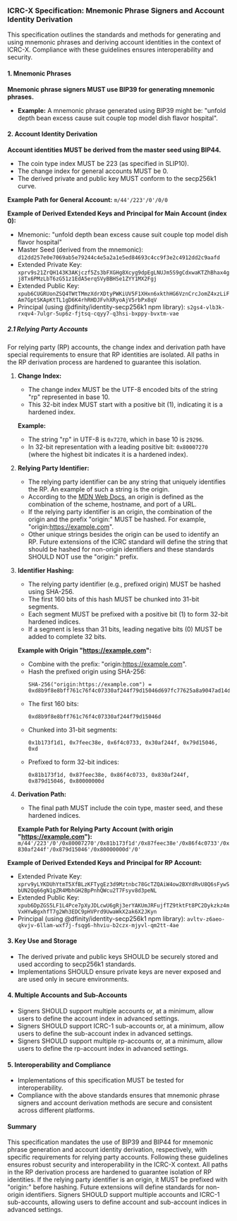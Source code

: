 ### ICRC-X Specification: Mnemonic Phrase Signers and Account Identity Derivation

This specification outlines the standards and methods for generating and using mnemonic phrases and deriving account identities in the context of ICRC-X. Compliance with these guidelines ensures interoperability and security.

#### 1. Mnemonic Phrases

**Mnemonic phrase signers MUST use BIP39 for generating mnemonic phrases.**

- **Example:** A mnemonic phrase generated using BIP39 might be: "unfold depth bean excess cause suit couple top model dish flavor hospital".

#### 2. Account Identity Derivation

**Account identities MUST be derived from the master seed using BIP44.**

- The coin type index MUST be 223 (as specified in SLIP10).
- The change index for general accounts MUST be 0.
- The derived private and public key MUST conform to the secp256k1 curve.

**Example Path for General Account:**
`m/44'/223'/0'/0/0`

**Example of Derived Extended Keys and Principal for Main Account (index 0):**
- Mnemonic: "unfold depth bean excess cause suit couple top model dish flavor hospital"
- Master Seed (derived from the mnemonic): `d12dd257e0e7069ab5e79244c4e5a2a1e5ed84693c4cc9f3e2c4912dd2c9aafd`
- Extended Private Key: `xprv9s21ZrQH143K3AKjczf5Zs3bFXGHg8Xcyg9dpEgLNUJm5S9gCdxwaKTZhBhax4gj8Tx6PMzLbT6zG51z1EdA5erqSVyBBHSe1ZYY1MX2Fgj`
- Extended Public Key: `xpub6CUGRUonZSQ4TWtTMmzXdrXDtyPWKiUV5F1XHxn6xkthHG6VznCrcJomZ4xzLiFAm7GptSKApKtTL1gD6K4rhRHDJFvhXRyoAjV5rbPx8qV`
- Principal (using @dfinity/identity-secp256k1 npm library): `s2gs4-vlb3k-rxqv4-7ulgr-5up6z-fjtsq-cqyy7-q3hsi-bxppy-bvxtm-vae`

##### 2.1 Relying Party Accounts

For relying party (RP) accounts, the change index and derivation path have special requirements to ensure that RP identities are isolated. All paths in the RP derivation process are hardened to guarantee this isolation.

1. **Change Index:**
   - The change index MUST be the UTF-8 encoded bits of the string "rp" represented in base 10.
   - This 32-bit index MUST start with a positive bit (1), indicating it is a hardened index.

   **Example:**
   - The string "rp" in UTF-8 is `0x7270`, which in base 10 is `29296`.
   - In 32-bit representation with a leading positive bit: `0x80007270` (where the highest bit indicates it is a hardened index).

2. **Relying Party Identifier:**
   - The relying party identifier can be any string that uniquely identifies the RP. An example of such a string is the origin.
   - According to the [MDN Web Docs](https://developer.mozilla.org/en-US/docs/Web/Security/Same-origin_policy#definition_of_an_origin), an origin is defined as the combination of the scheme, hostname, and port of a URL.
   - If the relying party identifier is an origin, the combination of the origin and the prefix "origin:" MUST be hashed. For example, "origin:https://example.com".
   - Other unique strings besides the origin can be used to identify an RP. Future extensions of the ICRC standard will define the string that should be hashed for non-origin identifiers and these standards SHOULD NOT use the "origin:" prefix.

3. **Identifier Hashing:**
   - The relying party identifier (e.g., prefixed origin) MUST be hashed using SHA-256.
   - The first 160 bits of this hash MUST be chunked into 31-bit segments.
   - Each segment MUST be prefixed with a positive bit (1) to form 32-bit hardened indices.
   - If a segment is less than 31 bits, leading negative bits (0) MUST be added to complete 32 bits.

   **Example with Origin "https://example.com":**
   - Combine with the prefix: "origin:https://example.com".
   - Hash the prefixed origin using SHA-256: 
     ```
     SHA-256("origin:https://example.com") = 0xd8b9f8e8bff761c76f4c07330af244f79d15046d697fc77625a8a9047ad14d44
     ```
   - The first 160 bits: 
     ```
     0xd8b9f8e8bff761c76f4c07330af244f79d15046d
     ```
   - Chunked into 31-bit segments:
     ```
     0x1b173f1d1, 0x7feec38e, 0x6f4c0733, 0x30af244f, 0x79d15046, 0xd
     ```
   - Prefixed to form 32-bit indices:
     ```
     0x81b173f1d, 0x87feec38e, 0x86f4c0733, 0x830af244f, 0x879d15046, 0x80000000d
     ```

4. **Derivation Path:**
   - The final path MUST include the coin type, master seed, and these hardened indices.

   **Example Path for Relying Party Account (with origin "https://example.com"):**
   `m/44'/223'/0'/0x80007270'/0x81b173f1d'/0x87feec38e'/0x86f4c0733'/0x830af244f'/0x879d15046'/0x80000000d'/0'`

**Example of Derived Extended Keys and Principal for RP Account:**
- Extended Private Key: `xprv9yLYKDUhYtmT5XfBLzKFTygEz3d9Mztnbc78GcTZQAiW4ow2BXYdRvU8Q6sFywSbUN2Qq66gN1gZR4MbhGH2BpPnhQWcu2T7Fsyv8d3peNL`
- Extended Public Key: `xpub6DpZGS5LF1L4Pce7pXyJDLcwU6gRj3erYAKUmJRFujfTZ9tktFt8PC2Dykzkz4mVxHYwBgxhfT7g2Wh3EDC9pHVPrd9UwaWkX2ak6X2JKyn`
- Principal (using @dfinity/identity-secp256k1 npm library): `avltv-z6aeo-qkvjv-6llam-wxf7j-fsqg6-hhviu-b2czx-mjyvl-qm2tt-4ae`

#### 3. Key Use and Storage

- The derived private and public keys SHOULD be securely stored and used according to secp256k1 standards.
- Implementations SHOULD ensure private keys are never exposed and are used only in secure environments.

#### 4. Multiple Accounts and Sub-Accounts

- Signers SHOULD support multiple accounts or, at a minimum, allow users to define the account index in advanced settings.
- Signers SHOULD support ICRC-1 sub-accounts or, at a minimum, allow users to define the sub-account index in advanced settings.
- Signers SHOULD support multiple rp-accounts or, at a minimum, allow users to define the rp-account index in advanced settings.

#### 5. Interoperability and Compliance

- Implementations of this specification MUST be tested for interoperability.
- Compliance with the above standards ensures that mnemonic phrase signers and account derivation methods are secure and consistent across different platforms.

#### Summary

This specification mandates the use of BIP39 and BIP44 for mnemonic phrase generation and account identity derivation, respectively, with specific requirements for relying party accounts. Following these guidelines ensures robust security and interoperability in the ICRC-X context. All paths in the RP derivation process are hardened to guarantee isolation of RP identities. If the relying party identifier is an origin, it MUST be prefixed with "origin:" before hashing. Future extensions will define standards for non-origin identifiers. Signers SHOULD support multiple accounts and ICRC-1 sub-accounts, allowing users to define account and sub-account indices in advanced settings.
